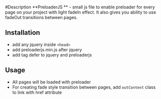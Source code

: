 #Description
**PreloaderJS ** - small js file to enable preloader for every page on your project with light fadeIn effect. It also gives you ability to use fadeOut transitions between pages.

## Installation
- add any jquery inside `<head>`
- add preloaderjs.min.js after jquery
- add tag defer to jquery and preloaderjs

## Usage
- All pages will be loaded with preloader
- For creating fade style transition between pages, add `outContent` class to link with href attribute
